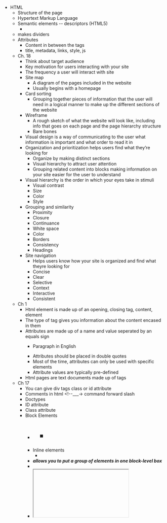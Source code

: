 - HTML
  - Structure of the page
  - Hypertext Markup Language
  - Semantic elements -- descriptors (HTML5)
    - <article></article>
  - <div> makes dividers 
  - Attributes
    - Content in between the tags 
    - <head> title, metadata, links, style, js
  - Ch. 18
    - Think about target audience
    - Key motivation for users interacting with your site
    - The frequency a user will interact with site
    - Site map
      - A diagram of the pages included in the website
      - Usually begins with a homepage
    - Card sorting
      - Grouping together pieces of information that the user will need in a logical manner to make up the different sections of the website
    - Wireframe
        - A rough sketch of what the website will look like, including info that goes on each page and the page hierarchy structure
        - Bare bones
    - Visual design is a way of communicating to the user what information is important and what order to read it in
    - Organization and prioritization helps users find what they’re looking for
      - Organize by making distinct sections 
      - Visual hierarchy to attract user attention
      - Grouping related content into blocks making information on your site easier for the user to understand
    - Visual hierarchy is the order in which your eyes take in stimuli
      - Visual contrast
      - Size
      - Color
      - Style 
    - Grouping and similarity
      - Proximity
      - Closure
      - Continuance
      - White space
      - Color
      - Borders
      - Consistency
      - Headings
    - Site navigation
      - Helps users know how your site is organized and find what theyre looking for
      - Concise 
      - Clear
      - Selective
      - Context
      - Interactive
      - Consistent
  - Ch 1
    - Html element is made up of an opening, closing tag, content, element
    - The type of tag gives you information about the content encased in them
    - Attributes are made up of a name and value seperated by an equals sign
      - <p lang=”en-es”>Paragraph in English</p>
      - Attributes should be placed in double quotes
      - Most of the time, attributes can only be used with specific elements
      - Attribute values are typically pre-defined
    - Html pages are text documents made up of tags
  - Ch 17
    - You can give div tags class or id attribute
    - Comments in html <!--___→ command forward slash
    - Doctypes
    - ID attribute
    - Class attribute
    - Block Elements
      - <h1> <p> <ul> <li>
    - Inline elements
      - <a> <b> <em> <img>
    - <div> allows you to put a group of elements in one block-level box
    - <span>
    - <iframe>
      - Src
      - Height
      - Width
      - Scrolling
      - Frameborder
      - Seamless
      - Meta 
      - Description
      - Keywords
      - Robots
      - Author
      - Pragma
      - expires
